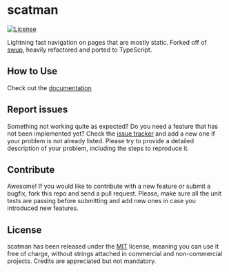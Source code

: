 # scatman

[![License](https://img.shields.io/badge/License-MIT-blue.svg)](https://github.com/Lusito/tsx-dom/blob/master/LICENSE)

Lightning fast navigation on pages that are mostly static. Forked off of [swup](https://github.com/swup/swup), heavily refactored and ported to TypeScript.

## How to Use

Check out the [documentation](https://lusito.github.io/tsx-dom/scatman/setup.html)

## Report issues

Something not working quite as expected? Do you need a feature that has not been implemented yet? Check the [issue tracker](https://github.com/Lusito/tsx-dom/issues) and add a new one if your problem is not already listed. Please try to provide a detailed description of your problem, including the steps to reproduce it.

## Contribute

Awesome! If you would like to contribute with a new feature or submit a bugfix, fork this repo and send a pull request. Please, make sure all the unit tests are passing before submitting and add new ones in case you introduced new features.

## License

scatman has been released under the [MIT](https://github.com/Lusito/tsx-dom/blob/master/LICENSE) license, meaning you
can use it free of charge, without strings attached in commercial and non-commercial projects. Credits are appreciated but not mandatory.
